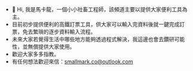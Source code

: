 - 👋 Hi, 我是馬卡龍，一個小小社畜工程師，該頻道主要以提供大家便利工具為主。
- 目前初步提供便利的高鐵訂票工具，供大家可以輸入完資料後就一鍵完成訂票，免去繁瑣的逐步資料輸入流程。
- 未來大家若覺得生活中哪些地方能夠透過程式解決，我這邊也會去鑽研可能性，並無償提供大家使用。
- 歡迎大家多多指教。
- 有任何想法歡迎來信：smallmark.co@outlook.com

<!---
MarkParadise/MarkParadise is a ✨ special ✨ repository because its `README.md` (this file) appears on your GitHub profile.
You can click the Preview link to take a look at your changes.
--->

